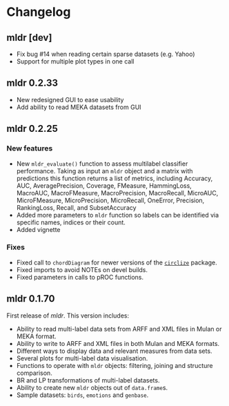 # Changelog

## mldr [dev]

* Fix bug #14 when reading certain sparse datasets (e.g. Yahoo)
* Support for multiple plot types in one call

## mldr 0.2.33

* New redesigned GUI to ease usability
* Add ability to read MEKA datasets from GUI

## mldr 0.2.25

### New features

* New `mldr_evaluate()` function to assess multilabel classifier performance. Taking as input an `mldr` object and a matrix with predictions this function returns a list of metrics, including Accuracy, AUC, AveragePrecision, Coverage, FMeasure, HammingLoss, MacroAUC, MacroFMeasure, MacroPrecision, MacroRecall, MicroAUC, MicroFMeasure, MicroPrecision, MicroRecall, OneError, Precision, RankingLoss, Recall, and SubsetAccuracy
* Added more parameters to `mldr` function so labels can be identified via specific names,
indices or their count.
* Added vignette

### Fixes

* Fixed call to `chordDiagram` for newer versions of the [`circlize`](https://github.com/jokergoo/circlize) package.
* Fixed imports to avoid NOTEs on devel builds.
* Fixed parameters in calls to pROC functions.

## mldr 0.1.70

First release of *mldr*. This version includes:

* Ability to read multi-label data sets from ARFF and XML files in Mulan or MEKA format.
* Ability to write to ARFF and XML files in both Mulan and MEKA formats.
* Different ways to display data and relevant measures from data sets.
* Several plots for multi-label data visualisation.
* Functions to operate with `mldr` objects: filtering, joining and structure comparison.
* BR and LP transformations of multi-label datasets.
* Ability to create new `mldr` objects out of `data.frame`s.
* Sample datasets: `birds`, `emotions` and `genbase`.
